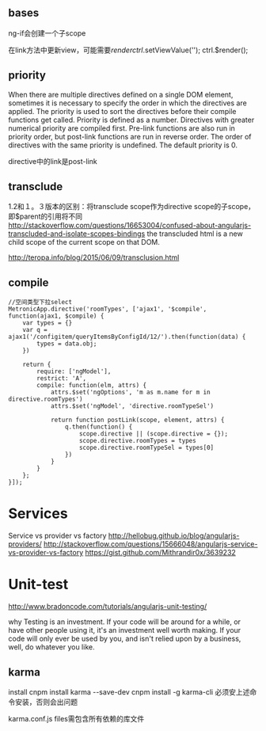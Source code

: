 ## bases

ng-if会创建一个子scope

在link方法中更新view，可能需要$render
ctrl.$setViewValue('');
ctrl.$render();


## priority

When there are multiple directives defined on a single DOM element, sometimes it is necessary to specify the order in which the directives are applied. The priority is used to sort the directives before their compile functions get called. Priority is defined as a number. Directives with greater numerical priority are compiled first. Pre-link functions are also run in priority order, but post-link functions are run in reverse order. The order of directives with the same priority is undefined. The default priority is 0.

directive中的link是post-link

## transclude

1.2和１。３版本的区别：将transclude scope作为directive scope的子scope，即$parent的引用将不同
http://stackoverflow.com/questions/16653004/confused-about-angularjs-transcluded-and-isolate-scopes-bindings
 the transcluded html is a new child scope of the current scope on that DOM.

http://teropa.info/blog/2015/06/09/transclusion.html

## compile

```
//空间类型下拉select
MetronicApp.directive('roomTypes', ['ajax1', '$compile', function(ajax1, $compile) {
    var types = {}
    var q = ajax1('/configitem/queryItemsByConfigId/12/').then(function(data) {
        types = data.obj;
    })

    return {
        require: ['ngModel'],
        restrict: 'A',
        compile: function(elm, attrs) {
            attrs.$set('ngOptions', 'm as m.name for m in directive.roomTypes')
            attrs.$set('ngModel', 'directive.roomTypeSel')

            return function postLink(scope, element, attrs) {
                q.then(function() {
                    scope.directive || (scope.directive = {});
                    scope.directive.roomTypes = types
                    scope.directive.roomTypeSel = types[0]
                })
            }
        }
    };
}]);
```

# Services

Service vs provider vs factory
http://hellobug.github.io/blog/angularjs-providers/
http://stackoverflow.com/questions/15666048/angularjs-service-vs-provider-vs-factory
https://gist.github.com/Mithrandir0x/3639232

# Unit-test

http://www.bradoncode.com/tutorials/angularjs-unit-testing/

why
Testing is an investment. If your code will be around for a while, or have other people using it, it's an investment well worth making. If your code will only ever be used by you, and isn't relied upon by a business, well, do whatever you like.

## karma

install
cnpm install karma --save-dev
cnpm install -g karma-cli
必须安上述命令安装，否则会出问题

karma.conf.js
files需包含所有依赖的库文件
